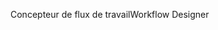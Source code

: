 <span data-ttu-id="46d41-101">Concepteur de flux de travail</span><span class="sxs-lookup"><span data-stu-id="46d41-101">Workflow Designer</span></span>